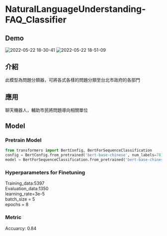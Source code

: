 # NaturalLanguageUnderstanding-FAQ_Classifier
## Demo
![2022-05-22 18-30-41](https://user-images.githubusercontent.com/88367016/169691693-bf83fc7b-faf3-4a31-a015-a4ea5fffb29d.gif)
![2022-05-22 18-51-09](https://user-images.githubusercontent.com/88367016/169691802-ffa00b80-418d-46e3-a8d9-4293e722e186.gif)

## 介紹  
此模型為問題分類器，可將各式各樣的問題分類至台北市政府的各部門  

## 應用  
聊天機器人，輔助市民將問題導向相關單位

## Model
### Pretrain Model
```Python
from transformers import BertConfig, BertForSequenceClassification
config = BertConfig.from_pretrained('bert-base-chinese', num_labels=78)  
model = BertForSequenceClassification.from_pretrained('bert-base-chinese', config=config)
```
### Hyperparameters for Finetuning
Training_data:5397  
Evaluation_data:1350  
learning_rate=3e-5  
batch_size = 5  
epochs = 8  

### Metric
Accuarcy: 0.84
